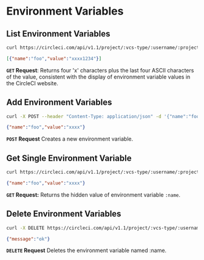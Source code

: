 # Environment Variables

## List Environment Variables

```sh 
curl https://circleci.com/api/v1.1/project/:vcs-type/:username/:project/envvar?circle-token=:token
```

```json 
[{"name":"foo","value":"xxxx1234"}]
```

**`GET` Request**: Returns four 'x' characters plus the last four ASCII characters of the value, consistent with the display of environment variable values in the CircleCI website.

## Add Environment Variables

```sh 
curl -X POST --header "Content-Type: application/json" -d '{"name":"foo", "value":"bar"}' https://circleci.com/api/v1.1/project/:vcs-type/:username/:project/envvar?circle-token=:token
```

```json
{"name":"foo","value":"xxxx"}
```

**`POST` Request** Creates a new environment variable.

## Get Single Environment Variable

```sh 
curl https://circleci.com/api/v1.1/project/:vcs-type/:username/:project/envvar/:name?circle-token=:token
```

```json
{"name":"foo","value":"xxxx"}
```

**`GET` Request:** Returns the hidden value of environment variable `:name`.

## Delete Environment Variables

```sh
curl -X DELETE https://circleci.com/api/v1.1/project/:vcs-type/:username/:project/envvar/:name?circle-token=:token
```

```json
{"message":"ok"}
```

**`DELETE` Request** Deletes the environment variable named :name.
